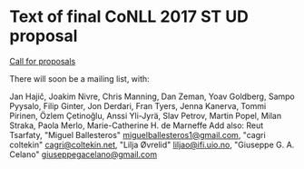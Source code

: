 # Text of final CoNLL 2017 ST UD proposal

[Call for proposals](http://www.conll.org/cfprop-sharedtask-2017)

There will soon be a mailing list, with:

Jan Hajič, Joakim Nivre, Chris Manning, Dan Zeman, Yoav Goldberg, Sampo Pyysalo, 
Filip Ginter, Jon Derdari, Fran Tyers, Jenna Kanerva, Tommi Pirinen, 
Özlem Çetinoğlu, Anssi Yli-Jyrä, Slav Petrov, Martin Popel, Milan Straka, 
Paola Merlo, Marie-Catherine H. de Marneffe
Add also:
Reut Tsarfaty, "Miguel Ballesteros" <miguelballesteros1@gmail.com>, "cagri coltekin" <cagri@coltekin.net>, "Lilja Øvrelid" <liljao@ifi.uio.no>, "Giuseppe G. A. Celano" <giuseppegacelano@gmail.com>


